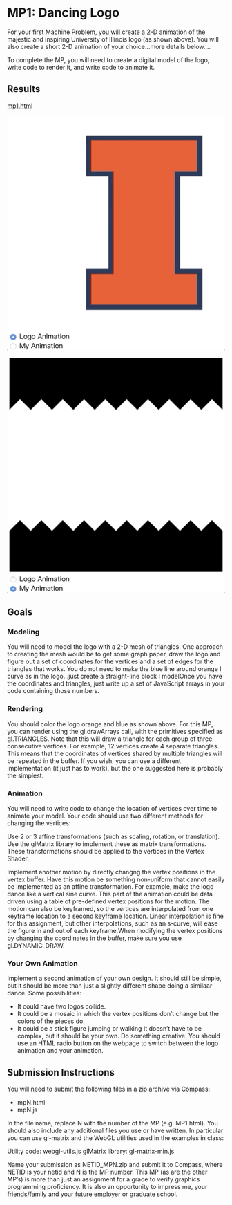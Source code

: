 # MP1: Dancing Logo

For your first Machine Problem, you will create a 2-D animation of the majestic and inspiring University of Illinois logo (as shown above). You will also create a short 2-D animation of your choice…more details below….

To complete the MP, you will need to create a digital model of the logo, write code to render it, and write code to animate it.

## Results

[mp1.html](mp1.html)

![Logo Animation](img/logoAnimation.gif)

![My Animation](img/myAnimation.gif)

## Goals

### Modeling

You will need to model the logo with a 2-D mesh of triangles. One approach to creating the mesh would be to get some graph paper, draw the logo and figure out a set of coordinates for the vertices and a set of edges for the triangles that works. You do not need to make the blue line around orange I curve as in the logo…just create a straight-line block I modelOnce you have the coordinates and triangles, just write up a set of JavaScript arrays in your code containing those numbers.

### Rendering

You should color the logo orange and blue as shown above. For this MP, you can render using the gl.drawArrays call, with the primitives specified as gl.TRIANGLES. Note that this will draw a triangle for each group of three consecutive vertices. For example, 12 vertices create 4 separate triangles. This means that the coordinates of vertices shared by multiple triangles will be repeated in the buffer. If you wish, you can use a different implementation (it just has to work), but the one suggested here is probably the simplest.

### Animation

You will need to write code to change the location of vertices over time to animate your model. Your code should use two different methods for changing the vertices:

Use 2 or 3 affine transformations (such as scaling, rotation, or translation). Use the glMatrix library to implement these as matrix transformations. These transformations should be applied to the vertices in the Vertex Shader.

Implement another motion by directly changng the vertex positions in the vertex buffer. Have this motion be something non-uniform that cannot easily be implemented as an affine transformation. For example, make the logo dance like a vertical sine curve. This part of the animation could be data driven using a table of pre-defined vertex positions for the motion. The motion can also be keyframed, so the vertices are interpolated from one keyframe location to a second keyframe location. Linear interpolation is fine for this assignment, but other interpolations, such as an s-curve, will ease the figure in and out of each keyframe.When modifying the vertex positions by changing the coordinates in the buffer, make sure you use gl.DYNAMIC_DRAW.

### Your Own Animation

Implement a second animation of your own design. It should still be simple, but it should be more than just a slightly different shape doing a similaar dance. Some possibilities:

- It could have two logos collide.
- It could be a mosaic in which the vertex positions don’t change but the colors of the pieces do.
- It could be a stick figure jumping or walking It doesn’t have to be complex, but it should be your own. Do something creative. You should use an HTML radio button on the webpage to switch between the logo animation and your animation.

## Submission Instructions

You will need to submit the following files in a zip archive via Compass:

- mpN.html
- mpN.js

In the file name, replace N with the number of the MP (e.g. MP1.html). You should also include any additional files you use or have written. In particular you can use gl-matrix and the WebGL utilities used in the examples in class:

Utility code: webgl-utils.js glMatrix library: gl-matrix-min.js

Name your submission as NETID_MPN.zip and submit it to Compass, where NETID is your netid and N is the MP number. This MP (as are the other MP’s) is more than just an assignment for a grade to verify graphics programming proficiency. It is also an opportunity to impress me, your friends/family and your future employer or graduate school.
